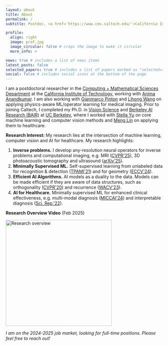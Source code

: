 ```yaml
---
layout: about
title: About
permalink: /
subtitle: Postdoc, <a href='https://www.cms.caltech.edu/'>California Institute of Technology</a> | peterw at caltech dot edu

profile:
  align: right
  image: prof.jpg
  image_circular: false # crops the image to make it circular
  more_info: >

news: true # includes a list of news items
latest_posts: false
selected_papers: true # includes a list of papers marked as "selected={true}"
social: false # includes social icons at the bottom of the page
---
```



I am a postdoctoral researcher in the [Computing + Mathematical Sciences Department](https://cms.caltech.edu/) at the [California Institute of Technology](https://www.caltech.edu/), working with [Anima Anandkumar](http://tensorlab.cms.caltech.edu/users/anima/). I am also working with [Gianmarco Pinton](https://pintonlab.web.unc.edu/people/) and [Lihong Wang](https://mede.caltech.edu/people/lvw) on applying physics-aware ML/operator learning for medical imaging. Prior to joining Caltech, I completed my Ph.D. in [Vision Science](https://vision.berkeley.edu/) and [Berkeley AI Research (BAIR)](https://bair.berkeley.edu/) at [UC Berkeley](https://www.berkeley.edu/), where I worked with [Stella Yu](https://web.eecs.umich.edu/~stellayu/) on core machine learning and computer vision methods and [Meng Lin](https://optometry.berkeley.edu/people/meng-lin/) on applying them to healthcare.


**Research Interest:** My research lies at the intersection of machine learning, computer vision and AI for healthcare. My research highlights:
1. **Inverse problems.** I develop any-resolution neural operators for inverse problems and computational imaging, e.g. MRI ([CVPR'25](https://arxiv.org/abs/2410.16290)), 3D photoacoustic tomography and ultrasound ([arXiv'25](https://arxiv.org/abs/2501.01157)).
2. **Minimally Supervised ML.** Self-supervised learning from unlabeled data for recognition & detection ([TPAMI'21](https://pwang.pw/spn.html)) and for geometry ([ECCV'24](https://pwang.pw/trajSSL)).
3. **Efficient AI Algorithms.** AI models as a duality to the data. Models can be made efficient if they are aware of data structures, such as orthogonality ([CVPR'20](https://pwang.pw/ocnn.html)) and recurrence ([WACV'23](https://pwang.pw/rpg.html)).
4. **AI for Healthcare.** Minimally supervised ML for enhanced clinical effectiveness, e.g. multi-modal diagnosis ([MICCAI'24](https://danielchyeh.github.io/MDPipe/)) and interpretable diagnosis ([Sci. Rep.'22](https://www.nature.com/articles/s41598-022-18933-y)).

**Research Overview Video** (Feb 2025)

<a href="https://youtu.be/BXrKLnlhbqo" title="Research overview">
  <img src="https://pwang.pw/assets/img/roverview.jpg" alt="Research overview" width="auto" height="340">
</a>

*I am on the 2024-2025 job market, looking for full-time positions. Please feel free to reach out!*